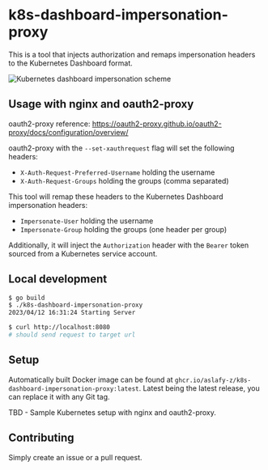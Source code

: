# k8s-dashboard-impersonation-proxy

This is a tool that injects authorization and remaps impersonation headers to the Kubernetes Dashboard format.

![Kubernetes dashboard impersonation scheme](https://user-images.githubusercontent.com/8249283/54769658-03c87a00-4bd8-11e9-86ea-ea9165bb82da.png)

## Usage with nginx and oauth2-proxy

oauth2-proxy reference: <https://oauth2-proxy.github.io/oauth2-proxy/docs/configuration/overview/>

oauth2-proxy with the `--set-xauthrequest` flag will set the following headers:

- `X-Auth-Request-Preferred-Username` holding the username
- `X-Auth-Request-Groups` holding the groups (comma separated)

This tool will remap these headers to the Kubernetes Dashboard impersonation headers:

- `Impersonate-User` holding the username
- `Impersonate-Group` holding the groups (one header per group)

Additionally, it will inject the `Authorization` header with the `Bearer` token sourced from a Kubernetes service account.

## Local development

```bash
$ go build
$ ./k8s-dashboard-impersonation-proxy
2023/04/12 16:31:24 Starting Server
```

```bash
$ curl http://localhost:8080
# should send request to target url
```

## Setup

Automatically built Docker image can be found at `ghcr.io/aslafy-z/k8s-dashboard-impersonation-proxy:latest`. Latest being the latest release, you can replace it with any Git tag.

TBD - Sample Kubernetes setup with nginx and oauth2-proxy.

## Contributing

Simply create an issue or a pull request.
